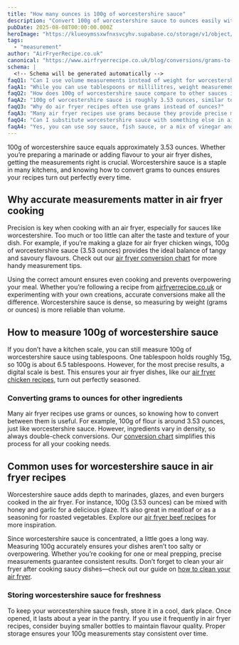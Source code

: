 ```yaml
---
title: "How many ounces is 100g of worcestershire sauce"
description: "Convert 100g of worcestershire sauce to ounces easily with our guide. Perfect for air fryer recipes and precise cooking measurements."
pubDate: 2025-08-08T00:00:00.000Z
heroImage: "https://klueoymssxwfnxsvcyhv.supabase.co/storage/v1/object/public/Shmucket/how-many-ounces-is-100g-worcestershire-sauce.webp"
tags:
  - "measurement"
author: "AirFryerRecipe.co.uk"
canonical: "https://www.airfryerrecipe.co.uk/blog/conversions/grams-to-ounces/how-many-ounces-is-100g-worcestershire-sauce"
schema: |
  <!-- Schema will be generated automatically -->
faqQ1: "Can I use volume measurements instead of weight for worcestershire sauce?"
faqA1: "While you can use tablespoons or millilitres, weight measurements (grams or ounces) are more accurate for worcestershire sauce. Its thick consistency means volume measurements can vary. For precise results, especially in air fryer recipes, a kitchen scale is best."
faqQ2: "How does 100g of worcestershire sauce compare to other sauces in ounces?"
faqA2: "100g of worcestershire sauce is roughly 3.53 ounces, similar to soy sauce or balsamic vinegar by weight. However, thinner sauces like vinegar may measure differently in volume due to their lower density. Always check conversions for accuracy."
faqQ3: "Why do air fryer recipes often use grams instead of ounces?"
faqA3: "Many air fryer recipes use grams because they provide precise measurements, especially for sauces and marinades. Grams are the standard in metric-system countries, but converting to ounces is simple with a reliable chart or scale."
faqQ4: "Can I substitute worcestershire sauce with something else in air fryer recipes?"
faqA4: "Yes, you can use soy sauce, fish sauce, or a mix of vinegar and spices as substitutes. However, the flavour profile will differ. For best results, adjust quantities to match the intensity of worcestershire sauce (100g or 3.53 ounces)."
---
```

<p>100g of worcestershire sauce equals approximately 3.53 ounces. Whether you’re preparing a marinade or adding flavour to your air fryer dishes, getting the measurements right is crucial. Worcestershire sauce is a staple in many kitchens, and knowing how to convert grams to ounces ensures your recipes turn out perfectly every time.</p>  

<h2>Why accurate measurements matter in air fryer cooking</h2>  
<p>Precision is key when cooking with an air fryer, especially for sauces like worcestershire. Too much or too little can alter the taste and texture of your dish. For example, if you’re making a glaze for air fryer chicken wings, 100g of worcestershire sauce (3.53 ounces) provides the ideal balance of tangy and savoury flavours. Check out our <a href=https://www.airfryerrecipe.co.uk/air-fryer-conversion-chart>air fryer conversion chart</a> for more handy measurement tips.</p>  

<p>Using the correct amount ensures even cooking and prevents overpowering your meal. Whether you’re following a recipe from <a href=https://www.airfryerrecipe.co.uk/recipes>airfryerrecipe.co.uk</a> or experimenting with your own creations, accurate conversions make all the difference. Worcestershire sauce is dense, so measuring by weight (grams or ounces) is more reliable than volume.</p>  

<h2>How to measure 100g of worcestershire sauce</h2>  
<p>If you don’t have a kitchen scale, you can still measure 100g of worcestershire sauce using tablespoons. One tablespoon holds roughly 15g, so 100g is about 6.5 tablespoons. However, for the most precise results, a digital scale is best. This ensures your air fryer dishes, like our <a href=https://www.airfryerrecipe.co.uk/recipe-category/chicken>air fryer chicken recipes</a>, turn out perfectly seasoned.</p>  

<h3>Converting grams to ounces for other ingredients</h3>  
<p>Many air fryer recipes use grams or ounces, so knowing how to convert between them is useful. For example, 100g of flour is around 3.53 ounces, just like worcestershire sauce. However, ingredients vary in density, so always double-check conversions. Our <a href=https://www.airfryerrecipe.co.uk/air-fryer-conversion-chart>conversion chart</a> simplifies this process for all your cooking needs.</p>  

<h2>Common uses for worcestershire sauce in air fryer recipes</h2>  
<p>Worcestershire sauce adds depth to marinades, glazes, and even burgers cooked in the air fryer. For instance, 100g (3.53 ounces) can be mixed with honey and garlic for a delicious glaze. It’s also great in meatloaf or as a seasoning for roasted vegetables. Explore our <a href=https://www.airfryerrecipe.co.uk/recipe-category/beef>air fryer beef recipes</a> for more inspiration.</p>  

<p>Since worcestershire sauce is concentrated, a little goes a long way. Measuring 100g accurately ensures your dishes aren’t too salty or overpowering. Whether you’re cooking for one or meal prepping, precise measurements guarantee consistent results. Don’t forget to clean your air fryer after cooking saucy dishes—check out our guide on <a href=https://www.airfryerrecipe.co.uk/air-fryer-cleaner>how to clean your air fryer</a>.</p>  

<h3>Storing worcestershire sauce for freshness</h3>  
<p>To keep your worcestershire sauce fresh, store it in a cool, dark place. Once opened, it lasts about a year in the pantry. If you use it frequently in air fryer recipes, consider buying smaller bottles to maintain flavour quality. Proper storage ensures your 100g measurements stay consistent over time.</p>
